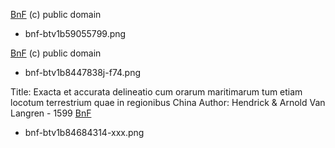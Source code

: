 [BnF](https://gallica.bnf.fr/ark:/12148/btv1b59055799/f1.item)  (c) public domain
- bnf-btv1b59055799.png

[BnF](https://gallica.bnf.fr/ark:/12148/btv1b8447838j/) (c) public domain
- bnf-btv1b8447838j-f74.png

Title: Exacta et accurata delineatio cum orarum maritimarum tum etiam locotum terrestrium quae in regionibus China
Author: Hendrick & Arnold Van Langren - 1599
[BnF](https://gallica.bnf.fr/ark:/12148/btv1b84684314/)
- bnf-btv1b84684314-xxx.png